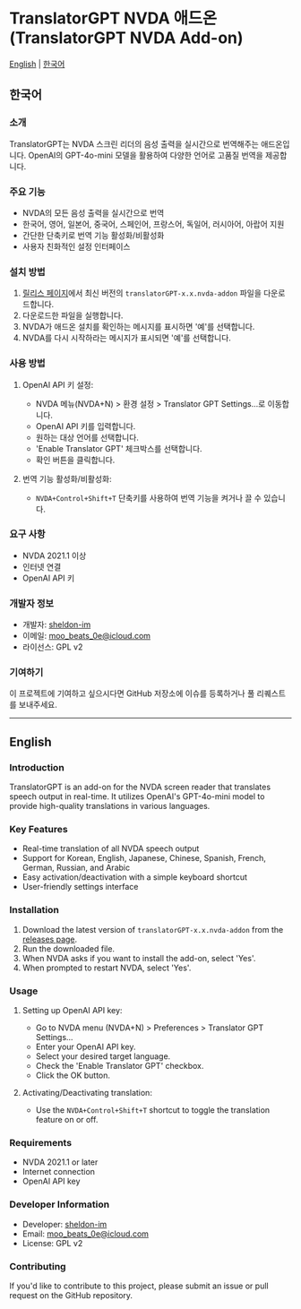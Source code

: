 # TranslatorGPT NVDA 애드온 (TranslatorGPT NVDA Add-on)

[English](#english) | [한국어](#korean)

<a name="korean"></a>
## 한국어

### 소개
TranslatorGPT는 NVDA 스크린 리더의 음성 출력을 실시간으로 번역해주는 애드온입니다. OpenAI의 GPT-4o-mini 모델을 활용하여 다양한 언어로 고품질 번역을 제공합니다.

### 주요 기능
- NVDA의 모든 음성 출력을 실시간으로 번역
- 한국어, 영어, 일본어, 중국어, 스페인어, 프랑스어, 독일어, 러시아어, 아랍어 지원
- 간단한 단축키로 번역 기능 활성화/비활성화
- 사용자 친화적인 설정 인터페이스

### 설치 방법
1. [릴리스 페이지](https://github.com/sheldon-im/translator-gpt-nvda-addon/releases)에서 최신 버전의 `translatorGPT-x.x.nvda-addon` 파일을 다운로드합니다.
2. 다운로드한 파일을 실행합니다.
3. NVDA가 애드온 설치를 확인하는 메시지를 표시하면 '예'를 선택합니다.
4. NVDA를 다시 시작하라는 메시지가 표시되면 '예'를 선택합니다.

### 사용 방법
1. OpenAI API 키 설정:
   - NVDA 메뉴(NVDA+N) > 환경 설정 > Translator GPT Settings...로 이동합니다.
   - OpenAI API 키를 입력합니다.
   - 원하는 대상 언어를 선택합니다.
   - 'Enable Translator GPT' 체크박스를 선택합니다.
   - 확인 버튼을 클릭합니다.

2. 번역 기능 활성화/비활성화:
   - `NVDA+Control+Shift+T` 단축키를 사용하여 번역 기능을 켜거나 끌 수 있습니다.

### 요구 사항
- NVDA 2021.1 이상
- 인터넷 연결
- OpenAI API 키

### 개발자 정보
- 개발자: [sheldon-im](https://github.com/sheldon-im)
- 이메일: moo_beats_0e@icloud.com
- 라이선스: GPL v2

### 기여하기
이 프로젝트에 기여하고 싶으시다면 GitHub 저장소에 이슈를 등록하거나 풀 리퀘스트를 보내주세요.

---

<a name="english"></a>
## English

### Introduction
TranslatorGPT is an add-on for the NVDA screen reader that translates speech output in real-time. It utilizes OpenAI's GPT-4o-mini model to provide high-quality translations in various languages.

### Key Features
- Real-time translation of all NVDA speech output
- Support for Korean, English, Japanese, Chinese, Spanish, French, German, Russian, and Arabic
- Easy activation/deactivation with a simple keyboard shortcut
- User-friendly settings interface

### Installation
1. Download the latest version of `translatorGPT-x.x.nvda-addon` from the [releases page](https://github.com/sheldon-im/translator-gpt-nvda-addon/releases).
2. Run the downloaded file.
3. When NVDA asks if you want to install the add-on, select 'Yes'.
4. When prompted to restart NVDA, select 'Yes'.

### Usage
1. Setting up OpenAI API key:
   - Go to NVDA menu (NVDA+N) > Preferences > Translator GPT Settings...
   - Enter your OpenAI API key.
   - Select your desired target language.
   - Check the 'Enable Translator GPT' checkbox.
   - Click the OK button.

2. Activating/Deactivating translation:
   - Use the `NVDA+Control+Shift+T` shortcut to toggle the translation feature on or off.

### Requirements
- NVDA 2021.1 or later
- Internet connection
- OpenAI API key

### Developer Information
- Developer: [sheldon-im](https://github.com/sheldon-im)
- Email: moo_beats_0e@icloud.com
- License: GPL v2

### Contributing
If you'd like to contribute to this project, please submit an issue or pull request on the GitHub repository. 